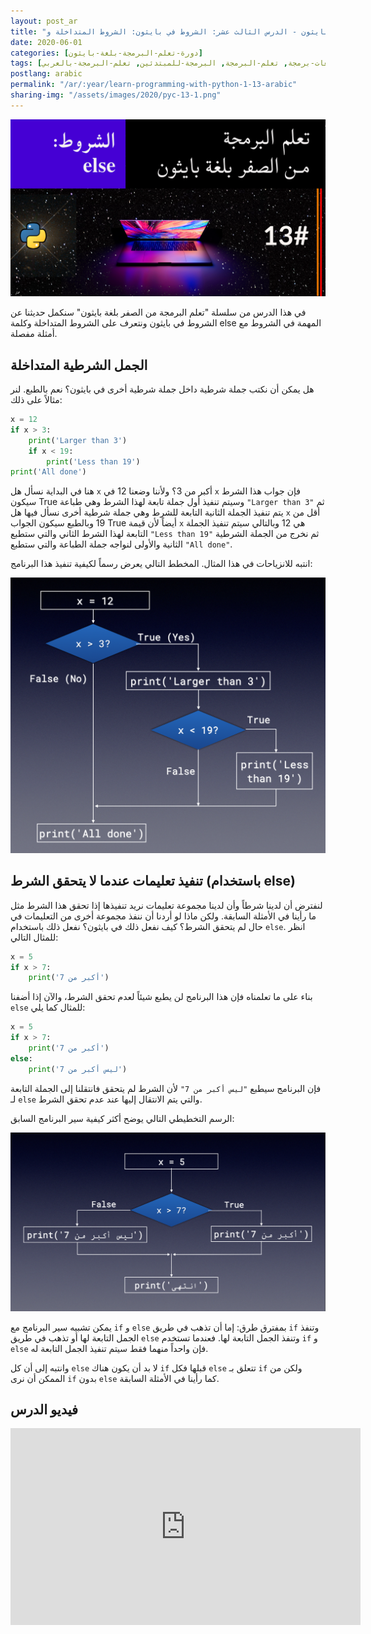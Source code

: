 ```yaml
---
layout: post_ar
title: "تعلم البرمجة بلغة بايثون - الدرس الثالث عشر: الشروط في بايثون: الشروط المتداخلة و else"
date: 2020-06-01
categories: [دورة-تعلم-البرمجة-بلغة-بايثون] 
tags: [بايثون, برمجة, لغات-برمجة, تعلم-البرمجة, البرمجة-للمبتدئين, تعلم-البرمجة-بالعربي]
postlang: arabic 
permalink: "/ar/:year/learn-programming-with-python-1-13-arabic"
sharing-img: "/assets/images/2020/pyc-13-1.png"
---
```


![تعلم البرمجة بلغة بايثون - الدرس الثالث عشر: الشروط في بايثون](/assets/images/2020/pyc-13-1.png)

في هذا الدرس من سلسلة "تعلم البرمجة من الصفر بلغة بايثون" سنكمل حديثنا عن الشروط في بايثون ونتعرف على الشروط المتداخلة وكلمة else المهمة في الشروط مع أمثلة مفصلة.

## الجمل الشرطية المتداخلة

هل يمكن أن نكتب جملة شرطية داخل جملة شرطية أخرى في بايثون؟ نعم بالطبع. لنر مثالاً على ذلك:

```python
x = 12
if x > 3:
    print('Larger than 3')
    if x < 19:
        print('Less than 19')
print('All done')
```

هنا في البداية نسأل هل `x` أكبر من 3؟ ولأننا وضعنا 12 في `x` فإن جواب هذا الشرط سيكون True وسيتم تنفيذ أول جملة تابعة لهذا الشرط وهي طباعة `"Larger than 3"` ثم يتم تنفيذ الجملة الثانية التابعة للشرط وهي جملة شرطية أخرى نسأل فيها هل `x` أقل من 19 وبالطبع سيكون الجواب True أيضاً لأن قيمة `x` هي 12 وبالتالي سيتم تنفيذ الجملة التابعة لهذا الشرط الثاني والتي ستطبع `"Less than 19"` ثم نخرج من الجملة الشرطية الثانية والأولى لنواجه جملة الطباعة والتي ستطبع `"All done"`.

انتبه للانزياحات في هذا المثال. المخطط التالي يعرض رسماً لكيفية تنفيذ هذا البرنامج:

![الشروط المتداخلة في بايثون](/assets/images/2020/pyc-13-2.png)

## تنفيذ تعليمات عندما لا يتحقق الشرط (باستخدام else)

لنفترض أن لدينا شرطاً وأن لدينا مجموعة تعليمات نريد تنفيذها إذا تحقق هذا الشرط مثل ما رأينا في الأمثلة السابقة. ولكن ماذا لو أردنا أن ننفذ مجموعة أخرى من التعليمات في حال لم يتحقق الشرط؟ كيف نفعل ذلك في بايثون؟ نفعل ذلك باستخدام `else`. انظر للمثال التالي:

```python
x = 5
if x > 7:
    print('أكبر من 7')
```

بناء على ما تعلمناه فإن هذا البرنامج لن يطبع شيئاً لعدم تحقق الشرط، والآن إذا أضفنا `else` للمثال كما يلي:

```python
x = 5 
if x > 7:
    print('أكبر من 7')
else:
    print('ليس أكبر من 7')
```

فإن البرنامج سيطبع `"ليس أكبر من 7"` لأن الشرط لم يتحقق فانتقلنا إلى الجملة التابعة لـ `else` والتي يتم الانتقال إليها عند عدم تحقق الشرط.

الرسم التخطيطي التالي يوضح أكثر كيفية سير البرنامج السابق:

![الشروط في بايثون: else](/assets/images/2020/pyc-13-3.png)

يمكن تشبيه سير البرنامج مع `if` و `else` بمفترق طرق: إما أن تذهب في طريق `if` وتنفذ الجمل التابعة لها أو تذهب في طريق `else` وتنفذ الجمل التابعة لها. فعندما تستخدم `if` و `else` فإن واحداً منهما فقط سيتم تنفيذ الجمل التابعة له.

وانتبه إلى أن كل `else` لا بد أن يكون هناك `if` قبلها فكل `else` تتعلق بـ `if` ولكن من الممكن أن نرى `if` بدون `else` كما رأينا في الأمثلة السابقة.

## فيديو الدرس

<iframe width="560" height="315" src="https://www.youtube.com/embed/PlPmRcylaOM" frameborder="0" allow="accelerometer; autoplay; encrypted-media; gyroscope; picture-in-picture" allowfullscreen></iframe>

